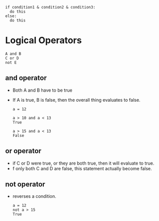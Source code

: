 
    if condition1 & condition2 & condition3:
      do this
    else:
      do this

# Logical Operators     

    A and B
    C or D 
    not E
    
## and operator
- Both A and B have to be true
- If A is true, B is false, then the overall thing evaluates to false.

      a = 12
      
      a > 10 and a < 13
      True
      
      a > 15 and a < 13
      False
      
## or operator
- if C or D were true, or they are both true, then it will evaluate to true.
- f only both C and D are false, this statement actually become false.

## not operator
- reverses a condition.

      a = 12
      not a > 15
      True


